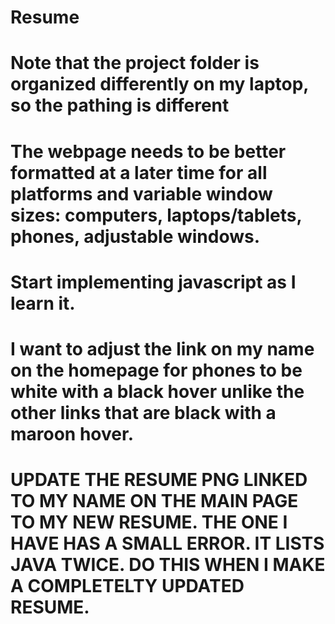 # Resume

# Note that the project folder is organized differently on my laptop, so the pathing is different

# The webpage needs to be better formatted at a later time for all platforms and variable window sizes: computers, laptops/tablets, phones, adjustable windows.

# Start implementing javascript as I learn it.

# I want to adjust the link on my name on the homepage for phones to be white with a black hover unlike the other links that are black with a maroon hover.

# UPDATE THE RESUME PNG LINKED TO MY NAME ON THE MAIN PAGE TO MY NEW RESUME. THE ONE I HAVE HAS A SMALL ERROR. IT LISTS JAVA TWICE. DO THIS WHEN I MAKE A COMPLETELTY UPDATED RESUME.
